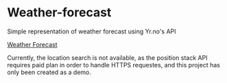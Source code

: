 # Weather-forecast
Simple representation of weather forecast using Yr.no's API

[Weather Forecast](https://weather-forecast-nine.vercel.app/)

Currently, the location search is not available, as the position stack API requires paid plan in order to handle HTTPS requestes, and this project has only been created as a demo.
